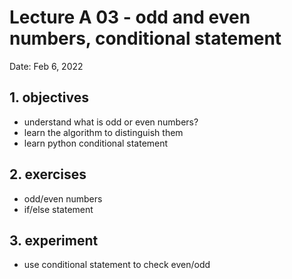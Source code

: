 # Lecture A 03 - odd and even numbers, conditional statement

Date: Feb 6, 2022

## 1. objectives
- understand what is odd or even numbers?
- learn the algorithm to distinguish them
- learn python conditional statement

## 2. exercises
- odd/even numbers
- if/else statement

## 3. experiment
- use conditional statement to check even/odd
